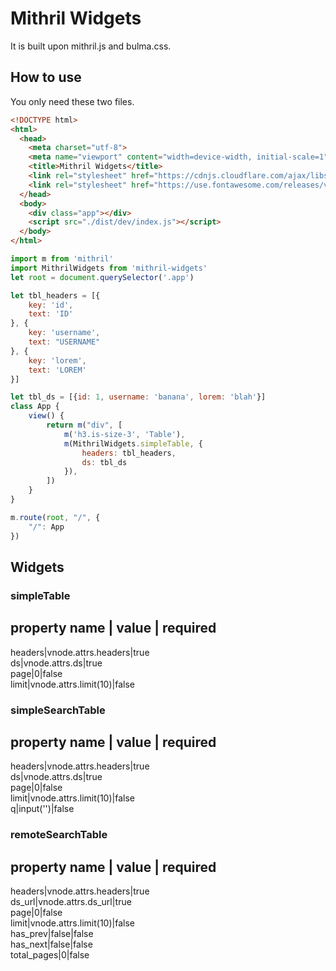# Mithril Widgets

It is built upon mithril.js and bulma.css.

## How to use

You only need these two files.

```html
<!DOCTYPE html>
<html>
  <head>
    <meta charset="utf-8">
    <meta name="viewport" content="width=device-width, initial-scale=1">
    <title>Mithril Widgets</title>
    <link rel="stylesheet" href="https://cdnjs.cloudflare.com/ajax/libs/bulma/0.7.1/css/bulma.min.css">
    <link rel="stylesheet" href="https://use.fontawesome.com/releases/v5.8.0/css/all.css" integrity="sha384-Mmxa0mLqhmOeaE8vgOSbKacftZcsNYDjQzuCOm6D02luYSzBG8vpaOykv9lFQ51Y" crossorigin="anonymous">
  </head>
  <body>
    <div class="app"></div>
    <script src="./dist/dev/index.js"></script>
  </body>
</html>
```

```javascript
import m from 'mithril'
import MithrilWidgets from 'mithril-widgets'
let root = document.querySelector('.app')

let tbl_headers = [{
    key: 'id',
    text: 'ID'
}, {
    key: 'username',
    text: "USERNAME"
}, {
    key: 'lorem',
    text: 'LOREM'
}]

let tbl_ds = [{id: 1, username: 'banana', lorem: 'blah'}]
class App {
    view() {
        return m("div", [
            m('h3.is-size-3', 'Table'),
            m(MithrilWidgets.simpleTable, {
                headers: tbl_headers,
                ds: tbl_ds
            }),
        ])
    }
}

m.route(root, "/", {
    "/": App
})
```
## Widgets

### simpleTable

property name | value | required
--------------------------------
headers|vnode.attrs.headers|true   
ds|vnode.attrs.ds|true   
page|0|false  
limit|vnode.attrs.limit(10)|false  


### simpleSearchTable

property name | value | required
--------------------------------
headers|vnode.attrs.headers|true  
ds|vnode.attrs.ds|true  
page|0|false  
limit|vnode.attrs.limit(10)|false  
q|input('')|false  

### remoteSearchTable

property name | value | required
--------------------------------
headers|vnode.attrs.headers|true  
ds_url|vnode.attrs.ds_url|true  
page|0|false  
limit|vnode.attrs.limit(10)|false  
has_prev|false|false  
has_next|false|false  
total_pages|0|false  
